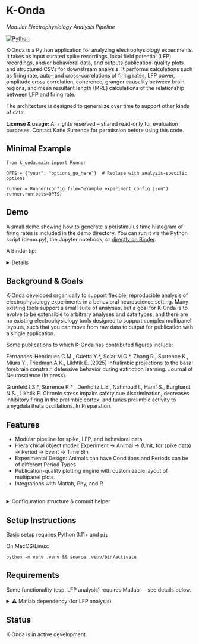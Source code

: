 # K-Onda  
_Modular Electrophysiology Analysis Pipeline_

[![Python](https://img.shields.io/badge/python-3.11+-blue)](https://www.python.org/)

K-Onda is a Python application for analyzing electrophysiology experiments.  It takes as input curated spike recordings, local field potential (LFP) recordings, and/or behavioral data, and outputs publication-quality plots and structured CSVs for downstream analysis. It performs calculations such as firing rate, auto- and cross-correlations of firing rates, LFP power, amplitude cross correlation, coherence, granger causality between brain regions, and mean resultant length (MRL) calculations of the relationship between LFP and firing rate.

The architecture is designed to generalize over time to support other kinds of data. 

**License & usage:** All rights reserved – shared read-only for evaluation purposes. Contact Katie Surrence for permission before using this code.

## Minimal Example
```
from k_onda.main import Runner

OPTS = {"your": "options_go_here"}  # Replace with analysis-specific options

runner = Runner(config_file="example_experiment_config.json")
runner.run(opts=OPTS)
```

## Demo

A small demo showing how to generate a peristimulus time histogram of firing rates is included in the demo directory. You can run it via the Python script (demo.py), the Jupyter notebook, or [directly on Binder](mybinder.org/v2/gh/tiburona/k-onda/HEAD?filepath=demo/k_onda_demo.ipynb).

A Binder tip:
<details>
If the notebook loading bar seems like it's hanging for a long time on yellow, check the raw logs, and scroll down to the end.  If it says "Done", you can hit 
refresh and the notebook will load.
</details>


## Background & Goals

K-Onda developed organically to support flexible, reproducible analysis of electrophysiology experiments in a behavioral neuroscience setting. Many existing tools support a small suite
of analyses, but a goal for K-Onda is to evolve to be extensible to arbitrary analyses and data
types, and there are no existing electrophysiology tools designed to support complex multipanel
layouts, such that you can move from raw data to output for publication with a single application.

Some publications to which K-Onda has contributed figures include:

Fernandes-Henriques C.M., Guetta Y.\*, Sclar M.G.\*, Zhang R., Surrence K., Miura Y.,
Friedman A.K., Likhtik E. (2025) Infralimbic projections to the basal forebrain constrain defensive behavior during extinction learning. Journal of Neuroscience (In press).

Grunfeld I.S.\*, Surrence K.\* , Denholtz L.E., Nahmoud I., Hanif S., Burghardt N.S., Likhtik E.
Chronic stress impairs safety cue discrimination, decreases inhibitory firing in the prelimbic
cortex, and tunes prelimbic activity to amygdala theta oscillations. In Preparation.

## Features

- Modular pipeline for spike, LFP, and behavioral data
- Hierarchical object model: Experiment → Animal → (Unit, for spike data) -> Period -> Event -> Time Bin
- Experimental Design: Animals can have Conditions and Periods can be of different Period Types
- Publication-quality plotting engine with customizable layout of multipanel plots.
- Integrations with Matlab, Phy, and R


<br>
<details>
<summary>Configuration structure & commit helper</summary>

 
We recommend organizing your config files outside the K-Onda directory structure (even though the tool currently just uses a direct config_file= argument). For example:

```
your_workspace/
├── k-onda/                        # main code (this repo)
└── analysis-config-for-k-onda/   # your private configs
```
Use `Runner(config_file=...)` to point to the experiment `config_file`.

This layout is supported by a script to commit both repos (we recommend a commit of both configuration and the K-Onda code every time you perform an analysis):

`./devtools/commit_both.sh "Your commit message"`

If you'd prefer to save your config files elsewhere, edit the path in `commit_both.sh`
</details>

## Setup Instructions

Basic setup requires Python 3.11+ and `pip`. 

On MacOS/Linux:

```
python -m venv .venv && source .venv/bin/activate
```

## Requirements

Some functionality (esp. LFP analysis) requires Matlab — see details below.

<details>
<summary>⚠️ Matlab dependency (for LFP analysis)</summary>

Some core functionality—like calculating power and coherence from raw LFP data—**requires Matlab**.

Specifically:
- A working Matlab installation (tested with Matlab 2022a)
- Scripts from Professor Kenneth Harris's lab:
  - `mtcsg.m`
  - `mtchg.m`
- (Optional) `removeLineNoise_SpectrumEstimation.m` for filtering

These scripts are **not included**.  
If you are in the Likhtik lab, contact the author via WhatsApp.  
Others may request access via email.

</details>

## Status

K-Onda is in active development.

